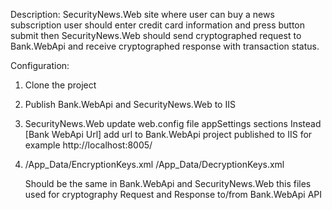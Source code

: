 Description:
SecurityNews.Web 
 site where user can buy a news subscription
 user should enter credit card information and press button submit
 then SecurityNews.Web should send cryptographed request to Bank.WebApi and receive cryptographed response with transaction status.

Configuration:
1. Clone the project
2. Publish Bank.WebApi and SecurityNews.Web to IIS
3. SecurityNews.Web
   update web.config file appSettings sections
   <appSettings>
    <add key="bankApiUrl" value="[Bank WebApi Url]" />
   </appSettings>
   Instead [Bank WebApi Url] add url to Bank.WebApi project published to IIS
   for example http://localhost:8005/
 4. /App_Data/EncryptionKeys.xml
    /App_Data/DecryptionKeys.xml
    
    Should be the same in Bank.WebApi and SecurityNews.Web
    this files used for cryptography Request and Response to/from Bank.WebApi API 
